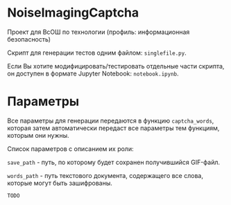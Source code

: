 # NoiseImagingCaptcha
Проект для ВсОШ по технологии (профиль: информационная безопасность)

Скрипт для генерации тестов одним файлом: `singlefile.py`.

Если Вы хотите модифицировать/тестировать отдельные части скрипта, он доступен в формате Jupyter Notebook: `notebook.ipynb`.

# Параметры
Все параметры для генерации передаются в функцию `captcha_words`, которая затем автоматически передаст все параметры тем функциям, которым они нужны.

Список параметров с описанием их роли:

`save_path` - путь, по которому будет сохранен получившийся GIF-файл.

`words_path` - путь текстового документа, содержащего все слова, которые могут быть зашифрованы.

`TODO`
